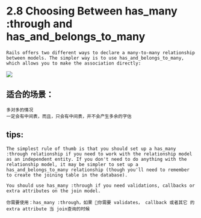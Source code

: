 # 2.8 Choosing Between has_many :through and has_and_belongs_to_many
~~~
Rails offers two different ways to declare a many-to-many relationship between models. The simpler way is to use has_and_belongs_to_many, which allows you to make the association directly:
~~~

![](https://ws4.sinaimg.cn/large/0069RVTdgy1fu763vswo7j30zo0xu446.jpg)


## 适合的场景：
~~~
多对多的情况
一定会有中间表，而且，只会有中间表，并不会产生多余的字估
~~~


## tips:
~~~
The simplest rule of thumb is that you should set up a has_many :through relationship if you need to work with the relationship model as an independent entity. If you don't need to do anything with the relationship model, it may be simpler to set up a has_and_belongs_to_many relationship (though you'll need to remember to create the joining table in the database).

You should use has_many :through if you need validations, callbacks or extra attributes on the join model.

你需要使用：has_many :through，如果 你需要 validates， callback 或者其它 的 extra attribute 当 join查询的时候

~~~